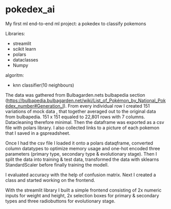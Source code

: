 # pokedex_ai
My first ml end-to-end ml project: a pokedex to classify pokemons

Libraries:
- streamlit
- scikit learn
- polars
- dataclasses
- Numpy

algoritm:
- knn classifier(10 neighbours)


The data was gathered from Bulbagarden.nets bulbapedia section (https://bulbapedia.bulbagarden.net/wiki/List_of_Pokémon_by_National_Pokédex_number#Generation_I).
From every individual row I created 151 variations of mock data , that together averaged out to the original data from bulbapedia.
151 x 151 equaled to 22,801 rows with 7 columns. Datacleaning therefore minimal. Then the dataframe was exported as a csv file with polars library.
I also collected links to a picture of each pokemon that I saved in a gspreadsheet.

Once I had the csv file I loaded it onto a polars dataqframe, converted column datatypes to optimize memory usage and one-hot encoded three parameters (primary type, secondary type & evolutionary stage). Then I split the data into training & test data, transformed the data with sklearns StandardScaler before finally training the modell.

I evaluated accuracy with the help of confusion matrix.
Next I created a class and started working on the frontend.

With the streamlit library I built a simple frontend consisting of 2x numeric inputs for weight and height, 2x selection boxes for primary & secondary types and three radiobuttons for evolutionary stage.










